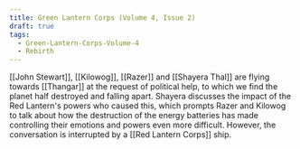 ```yaml
---
title: Green Lantern Corps (Volume 4, Issue 2)
draft: true
tags:
  - Green-Lantern-Corps-Volume-4
  - Rebirth
---
```

[[John Stewart]], [[Kilowog]], [[Razer]] and [[Shayera Thal]] are flying towards [[Thangar]] at the request of political help, to which we find the planet half destroyed and falling apart. Shayera discusses the impact of the Red Lantern's powers who caused this, which prompts Razer and Kilowog to talk about how the destruction of the energy batteries has made controlling their emotions and powers even more difficult. However, the conversation is interrupted by a [[Red Lantern Corps]] ship.